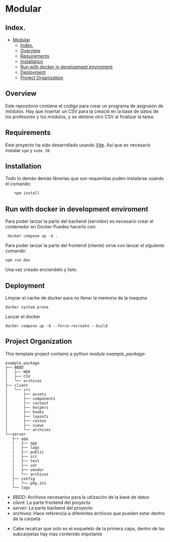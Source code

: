 # Modular

## Index. 

- [Modular](#modular)
  - [Index.](#index)
  - [Overview](#overview)
  - [Requirements](#requirements)
  - [Installation](#installation)
  - [Run with docker in development enviroment](#run-with-docker-in-development-enviroment)
  - [Deployment](#deployment)
  - [ Project Organization](#-project-organization)

## <a name="overview">Overview</a>
Este repositorio contiene el código para crear un programa de asignaión de módulos. Hay que insertar un CSV para la creació en la base de datos de los profesores y los módulos, y se obtiene otro CSV al finalizar la tarea.

## <a name="requirements">Requirements</a>

Este proyecto ha sido desarrollado usando [Vite](https://es.vitejs.dev/guide/).
Así que es necesario instalar `npm` y `node 20`.

## <a name="installation">Installation</a>

Todo lo demás demás librerías que son requeridas puden instalarse usando el comando:

```bash
    npm install
```

## <a name="rundocker">Run with docker in development enviroment</a>
Para poder lanzar la parte del backend (servidor) es necesario crear el contenedor en Docker
Puedes hacerlo con:
```commandline
 docker compose up -d .
```

Para poder lanzar la parte del frontend (cliente) sirve con lanzar el siguiente comando:

```
npm run dev
```

Una vez creado enciendelo y listo.

## <a name="deployment">Deployment</a>

Limpiar el cache de docker para no llenar la memoria de la maquina 

```
docker system prune
```

Lanzar el docker
```
docker compose up -d --force-recreate --build
```

## <a name="folders"> Project Organization</a>

This template project contains a python module *example_package*:

```
example_package
├── BBDD
│   ├── MER
│   ├── CSV
|   └── archivos
├── client
│   └── src
│       ├── assets
│       ├── components
│       ├── context
│       ├── helpers
│       ├── hooks
│       ├── layouts
│       ├── routes
│       ├── views
│       └── archivos
└──server
   ├── app
   |   ├── app
   |   ├── logs
   |   ├── public
   |   ├── src
   |   ├── test
   |   ├── var
   |   ├── vendor
   │   └── archivos
   ├── config
   │   └── php.ini
   └── logs
```

* *BBDD*: Archivos necesarios para la utlización de la base de datos
* *client*: La parte frontend del proyecto
* *server*: La parte backend del proyecto
* *archivos*: Hace referencia a diferentes archivos que pueden estar dentro de la carpeta

- Cabe recalcar que solo es el esqueleto de la primera capa, dentro de las subcarpetas hay más contenido impotante
